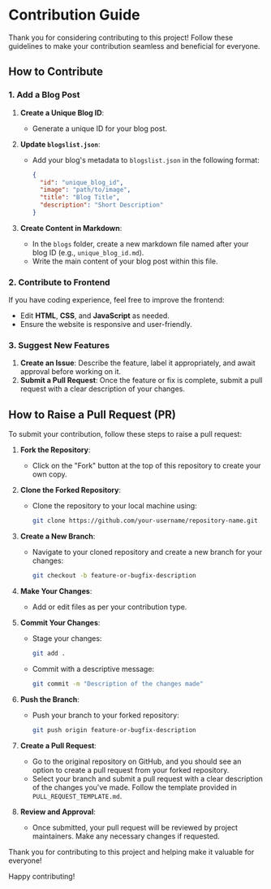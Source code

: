 # Contribution Guide

Thank you for considering contributing to this project! Follow these guidelines to make your contribution seamless and beneficial for everyone.

## How to Contribute

### 1. Add a Blog Post

1. **Create a Unique Blog ID**:
   - Generate a unique ID for your blog post.

2. **Update `blogslist.json`**:
   - Add your blog's metadata to `blogslist.json` in the following format:
     ```json
     {
       "id": "unique_blog_id",
       "image": "path/to/image",
       "title": "Blog Title",
       "description": "Short Description"
     }
     ```

3. **Create Content in Markdown**:
   - In the `blogs` folder, create a new markdown file named after your blog ID (e.g., `unique_blog_id.md`).
   - Write the main content of your blog post within this file.

### 2. Contribute to Frontend

If you have coding experience, feel free to improve the frontend:
- Edit **HTML**, **CSS**, and **JavaScript** as needed.
- Ensure the website is responsive and user-friendly.

### 3. Suggest New Features

1. **Create an Issue**: Describe the feature, label it appropriately, and await approval before working on it.
2. **Submit a Pull Request**: Once the feature or fix is complete, submit a pull request with a clear description of your changes.

## How to Raise a Pull Request (PR)

To submit your contribution, follow these steps to raise a pull request:

1. **Fork the Repository**:
   - Click on the "Fork" button at the top of this repository to create your own copy.

2. **Clone the Forked Repository**:
   - Clone the repository to your local machine using:
     ```bash
     git clone https://github.com/your-username/repository-name.git
     ```

3. **Create a New Branch**:
   - Navigate to your cloned repository and create a new branch for your changes:
     ```bash
     git checkout -b feature-or-bugfix-description
     ```

4. **Make Your Changes**:
   - Add or edit files as per your contribution type.

5. **Commit Your Changes**:
   - Stage your changes:
     ```bash
     git add .
     ```
   - Commit with a descriptive message:
     ```bash
     git commit -m "Description of the changes made"
     ```

6. **Push the Branch**:
   - Push your branch to your forked repository:
     ```bash
     git push origin feature-or-bugfix-description
     ```

7. **Create a Pull Request**:
   - Go to the original repository on GitHub, and you should see an option to create a pull request from your forked repository.
   - Select your branch and submit a pull request with a clear description of the changes you've made. Follow the template provided in `PULL_REQUEST_TEMPLATE.md`.

8. **Review and Approval**:
   - Once submitted, your pull request will be reviewed by project maintainers. Make any necessary changes if requested.

Thank you for contributing to this project and helping make it valuable for everyone!

Happy contributing!
